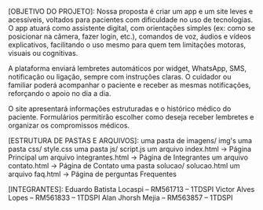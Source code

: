 [OBJETIVO DO PROJETO]: Nossa proposta é criar um app e um site leves e acessíveis, voltados para pacientes com dificuldade no uso de tecnologias. O app atuará como assistente digital, com orientações simples (ex: como se posicionar na câmera, fazer login, etc.), comandos de voz, áudios e vídeos explicativos, facilitando o uso mesmo para quem tem limitações motoras, visuais ou cognitivas.

A plataforma enviará lembretes automáticos por widget, WhatsApp, SMS, notificação ou ligação, sempre com instruções claras. O cuidador ou familiar poderá acompanhar o paciente e receber as mesmas notificações, reforçando o apoio no dia a dia.

O site apresentará informações estruturadas e o histórico médico do paciente. Formulários permitirão escolher como deseja receber lembretes e organizar os compromissos médicos.

[ESTRUTURA DE PASTAS E ARQUIVOS]: 
uma pasta de imagens/ img's
uma pasta css/ style.css
uma pasta js/ script.js
um arquivo index.html   -> Página Principal
um arquivo integrantes.html   -> Página de Integrantes
um arquivo contato.html   -> Página de Contato
uma pasta solucao/ solucao.html
um arquivo faq.html  -> Página de perguntas Frequentes


[INTEGRANTES]: 
Eduardo Batista Locaspi – RM561713 – 1TDSPI
Victor Alves Lopes – RM561833 – 1TDSPI 
Alan Jhorsh Mejia – RM563857 – 1TDSPI

[LINK DO REPOSITÓRIO]: https://github.com/victoralves10/Sprint1-Front-End.git
